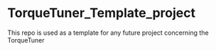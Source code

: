 # TorqueTuner_Template_project
This repo is used as a template for any future project concerning the TorqueTuner
